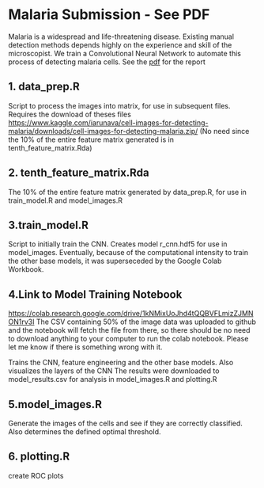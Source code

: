 # Malaria Submission - See PDF

Malaria is a widespread and life-threatening disease. Existing manual detection methods depends highly on the experience and skill of the microscopist. We train a Convolutional Neural Network to automate this process of detecting malaria cells.
See the [pdf](Artificial-Intelligence-Offers-a-Better-Way-to-Diagnose-Malaria.pdf) for the report

## 1. data_prep.R 

Script to process the images into matrix, for use in subsequent files. Requires the download of theses files 
https://www.kaggle.com/iarunava/cell-images-for-detecting-malaria/downloads/cell-images-for-detecting-malaria.zip/
(No need since the 10% of the entire feature matrix generated is in tenth_feature_matrix.Rda)

## 2. tenth_feature_matrix.Rda

The 10% of the entire feature matrix generated by data_prep.R, for use
in train_model.R and model_images.R

## 3.train_model.R 

Script to initially train the CNN. Creates model r_cnn.hdf5 for use in model_images. Eventually, because of the computational intensity to train the other base models, it 
was superseceded by the Google Colab Workbook. 

## 4.Link to Model Training Notebook 

https://colab.research.google.com/drive/1kNMixUoJhd4tQQBVFLmizZJMNON1rv3I
The CSV containing 50% of the image data was uploaded to github and the notebook will fetch the file from there, so there should be no need to download anything to your computer to run the colab notebook. Please let me know if there is something wrong with it. 

Trains the CNN, feature engineering and the other base models. Also visualizes the layers of the CNN
The results were downloaded to model_results.csv for analysis in model_images.R and plotting.R


## 5.model_images.R 

Generate the images of the cells and see if they are correctly classified. Also determines the defined optimal threshold.

## 6. plotting.R 

create ROC plots
